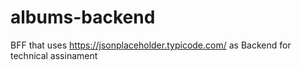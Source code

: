 # albums-backend
BFF that uses https://jsonplaceholder.typicode.com/ as Backend for technical assinament
